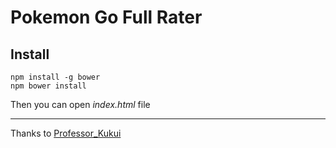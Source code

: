 # Pokemon Go Full Rater
## Install
```
npm install -g bower
npm bower install
```
Then you can open *index.html* file
***
Thanks to [Professor_Kukui](https://www.reddit.com/user/Professor_Kukui)
